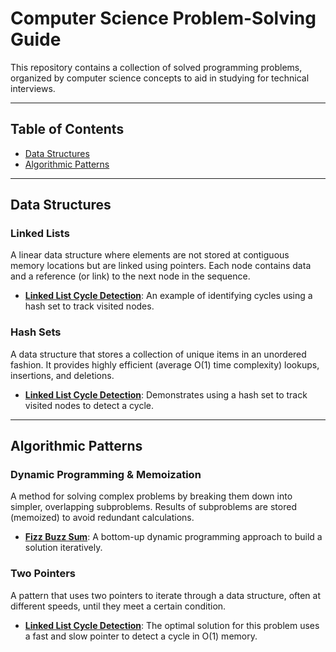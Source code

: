 # Computer Science Problem-Solving Guide

This repository contains a collection of solved programming problems, organized by computer science
concepts to aid in studying for technical interviews.

---

## Table of Contents
* [Data Structures](#data-structures)
* [Algorithmic Patterns](#algorithmic-patterns)

---

## Data Structures

### Linked Lists
A linear data structure where elements are not stored at contiguous memory locations but are
linked using pointers. Each node contains data and a reference (or link) to the next node in the
sequence.

-   **[Linked List Cycle Detection](./linked_list_cycle_leetcode_141/)**: An example of identifying
    cycles using a hash set to track visited nodes.

### Hash Sets

A data structure that stores a collection of unique items in an unordered fashion. It provides
highly efficient (average O(1) time complexity) lookups, insertions, and deletions.

-   **[Linked List Cycle Detection](./linked_list_cycle_leetcode_141/)**: Demonstrates using a hash
    set to track visited nodes to detect a cycle.

---

## Algorithmic Patterns

### Dynamic Programming & Memoization
A method for solving complex problems by breaking them down into simpler, overlapping subproblems. Results of subproblems are stored (memoized) to avoid redundant calculations.

-   **[Fizz Buzz Sum](./fizz_buzz_sum/)**: A bottom-up dynamic programming approach to build a solution iteratively.

### Two Pointers
A pattern that uses two pointers to iterate through a data structure, often at different speeds, until they meet a certain condition.

-   **[Linked List Cycle Detection](./linked_list_cycle_leetcode_141/)**: The optimal solution for this problem uses a fast and slow pointer to detect a cycle in O(1) memory.

